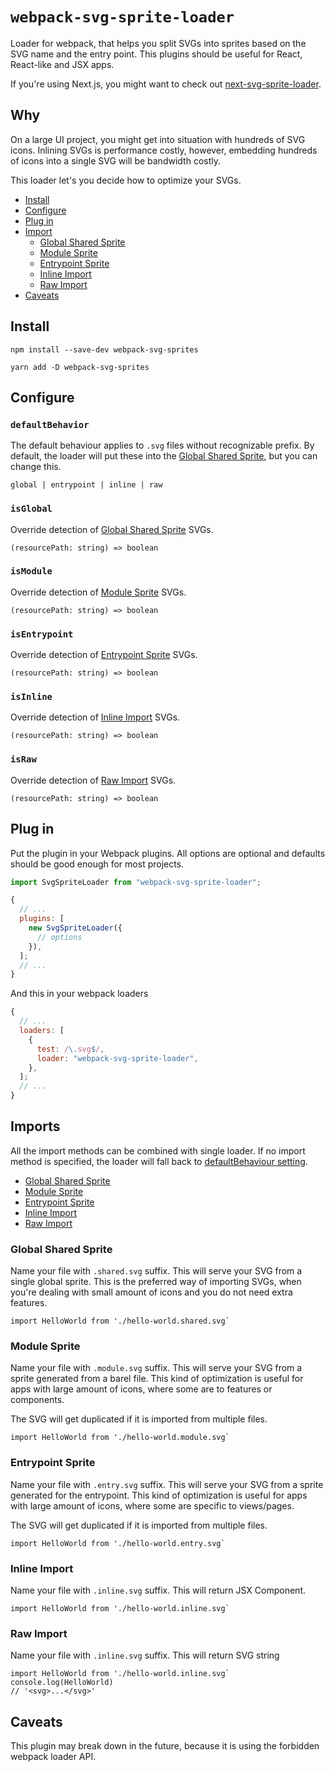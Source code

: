 # `webpack-svg-sprite-loader`

Loader for webpack, that helps you split SVGs into sprites based on the SVG
name and the entry point. This plugins should be useful for React, React-like
and JSX apps.

If you're using Next.js, you might want to check out
[next-svg-sprite-loader](../next-svg-sprite-loader).

## Why

On a large UI project, you might get into situation with hundreds of SVG icons.
Inlining SVGs is performance costly, however, embedding hundreds of icons into
a single SVG will be bandwidth costly.

This loader let's you decide how to optimize your SVGs.

- [Install](#install)
- [Configure](#configure)
- [Plug in](#plug-in)
- [Import](#import)
  - [Global Shared Sprite](#global-shared-sprite)
  - [Module Sprite](#module-sprite)
  - [Entrypoint Sprite](#entrypoint-sprite)
  - [Inline Import](#inline-import)
  - [Raw Import](#raw-import)
- [Caveats](#caveats)

## Install

```
npm install --save-dev webpack-svg-sprites
```

```
yarn add -D webpack-svg-sprites
```

## Configure

### `defaultBehavior`

The default behaviour applies to `.svg` files without recognizable prefix. By
default, the loader will put these into the [Global Shared
Sprite](#globalsharedsprite), but you can change this.

`global | entrypoint | inline | raw`

### `isGlobal`

Override detection of [Global Shared Sprite](#globalsharedsprite) SVGs.

`(resourcePath: string) => boolean`

### `isModule`

Override detection of [Module Sprite](#modulesprite) SVGs.

`(resourcePath: string) => boolean`

### `isEntrypoint`

Override detection of [Entrypoint Sprite](#entrypointsprite) SVGs.

`(resourcePath: string) => boolean`

### `isInline`

Override detection of [Inline Import](#inlineimport) SVGs.

`(resourcePath: string) => boolean`

### `isRaw`

Override detection of [Raw Import](#rawimport) SVGs.

`(resourcePath: string) => boolean`

## Plug in

Put the plugin in your Webpack plugins. All options are optional and defaults
should be good enough for most projects.

```javascript
import SvgSpriteLoader from "webpack-svg-sprite-loader";

{
  // ...
  plugins: [
    new SvgSpriteLoader({
      // options
    }),
  ];
  // ...
}
```

And this in your webpack loaders

```javascript
{
  // ...
  loaders: [
    {
      test: /\.svg$/,
      loader: "webpack-svg-sprite-loader",
    },
  ];
  // ...
}
```

## Imports

All the import methods can be combined with single loader. If no import method
is specified, the loader will fall back to [defaultBehaviour
setting](#defaultbehavior).

- [Global Shared Sprite](#global-shared-sprite)
- [Module Sprite](#module-sprite)
- [Entrypoint Sprite](#entrypoint-sprite)
- [Inline Import](#inline-import)
- [Raw Import](#raw-import)

### Global Shared Sprite

Name your file with `.shared.svg` suffix. This will serve your SVG from a
single global sprite. This is the preferred way of importing SVGs, when you're
dealing with small amount of icons and you do not need extra features.

```
import HelloWorld from './hello-world.shared.svg`
```

### Module Sprite

Name your file with `.module.svg` suffix. This will serve your SVG from a sprite
generated from a barel file. This kind of optimization is useful for apps with
large amount of icons, where some are to features or components.

The SVG will get duplicated if it is imported from multiple files.

```
import HelloWorld from './hello-world.module.svg`
```

### Entrypoint Sprite

Name your file with `.entry.svg` suffix. This will serve your SVG from a sprite
generated for the entrypoint. This kind of optimization is useful for apps with
large amount of icons, where some are specific to views/pages.

The SVG will get duplicated if it is imported from multiple files.

```
import HelloWorld from './hello-world.entry.svg`
```

### Inline Import

Name your file with `.inline.svg` suffix. This will return JSX Component.

```
import HelloWorld from './hello-world.inline.svg`
```

### Raw Import

Name your file with `.inline.svg` suffix. This will return SVG string

```
import HelloWorld from './hello-world.inline.svg`
console.log(HelloWorld)
// '<svg>...</svg>'
```

## Caveats

This plugin may break down in the future, because it is using the forbidden webpack loader API.
